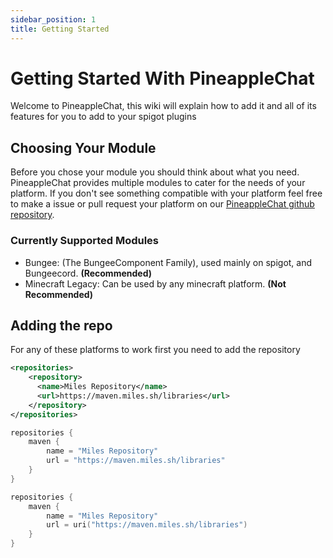 ```yaml
---
sidebar_position: 1
title: Getting Started
---
```

# Getting Started With PineappleChat

Welcome to PineappleChat, this wiki will explain how to add it and all of its features for you to add to your spigot plugins  

## Choosing Your Module

Before you chose your module you should think about what you need. PineappleChat provides multiple modules to cater for the needs of your platform.
If you don't see something compatible with your platform feel free to make a issue or pull request your platform on our
[PineappleChat github repository](https://github.com/PineappleDevelopmentGroup/PineappleChat).

### Currently Supported Modules

- Bungee: (The BungeeComponent Family), used mainly on spigot, and Bungeecord. **(Recommended)**
- Minecraft Legacy: Can be used by any minecraft platform. **(Not Recommended)**

## Adding the repo

For any of these platforms to work first you need to add the repository

```xml tab={"label":"Maven"}
<repositories>
    <repository>
      <name>Miles Repository</name>
      <url>https://maven.miles.sh/libraries</url>
    </repository>
</repositories>
```

```groovy tab={"label":"Gradle (Groovy)"}
repositories {
    maven {
        name = "Miles Repository"
        url = "https://maven.miles.sh/libraries"
    }
}
```

```kotlin tab={"label":"Gradle (Kotlin)"}
repositories {
    maven {
        name = "Miles Repository"
        url = uri("https://maven.miles.sh/libraries")
    }
}
```
